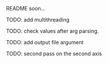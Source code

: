 README soon...

TODO: add multithreading

TODO: check values after arg parsing.

TODO: add output file argument

TODO: second pass on the second axis
